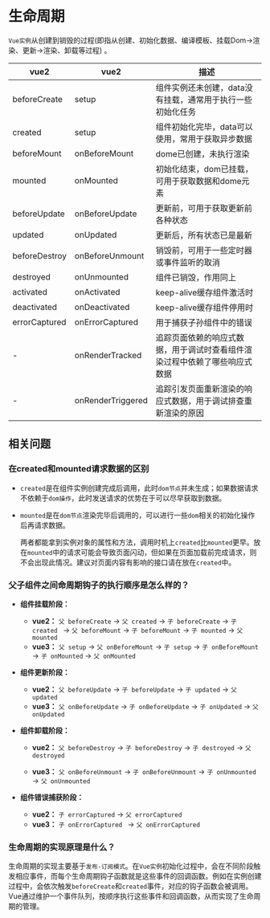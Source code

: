 # 生命周期

`Vue实例`从创建到销毁的过程(即指从创建、初始化数据、编译模板、挂载Dom→渲染、更新→渲染、卸载等过程) 。

| vue2          | vue2              | 描述                                                         |
| ------------- | ----------------- | ------------------------------------------------------------ |
| beforeCreate  | setup             | 组件实例还未创建，data没有挂载，通常用于执行一些初始化任务   |
| created       | setup             | 组件初始化完毕，data可以使用，常用于获取异步数据             |
| beforeMount   | onBeforeMount     | dome已创建，未执行渲染                                       |
| mounted       | onMounted         | 初始化结束，dom已挂载，可用于获取数据和dome元素              |
| beforeUpdate  | onBeforeUpdate    | 更新前，可用于获取更新前各种状态                             |
| updated       | onUpdated         | 更新后，所有状态已是最新                                     |
| beforeDestroy | onBeforeUnmount   | 销毁前，可用于一些定时器或事件监听的取消                     |
| destroyed     | onUnmounted       | 组件已销毁，作用同上                                         |
| activated     | onActivated       | keep-alive缓存组件激活时                                     |
| deactivated   | onDeactivated     | keep-alive缓存组件停用时                                     |
| errorCaptured | onErrorCaptured   | 用于捕获子孙组件中的错误                                     |
| -             | onRenderTracked   | 追踪页面依赖的响应式数据，用于调试时查看组件渲染过程中依赖了哪些响应式数据 |
| -             | onRenderTriggered | 追踪引发页面重新渲染的响应式数据，用于调试排查重新渲染的原因 |

## 相关问题

### 在created和mounted请求数据的区别

- `created`是在组件实例创建完成后调用，此时`dom节点`并未生成；如果数据请求不依赖于`dom操作`，此时发送请求的优势在于可以尽早获取到数据。

- `mounted`是在`dom节点`渲染完毕后调用的，可以进行一些`dom`相关的初始化操作后再请求数据。


  两者都能拿到实例对象的属性和方法，调用时机上`created`比`mounted`更早。放在`mounted`中的请求可能会导致页面闪动，但如果在页面加载前完成请求，则不会出现此情况。建议对页面内容有影响的接口请在放在`created`中。

### 父子组件之间命周期钩子的执行顺序是怎么样的？

- **组件挂载阶段：**
  - **vue2：** `父 beforeCreate` → `父 created` → `子 beforeCreate` → `子 created ` → `父 beforeMount` → `子 beforeMount` → `子 mounted` → `父 mounted`
  - **vue3：** `父 setup` → `父 onBeforeMount` → `子 setup` → `子 onBeforeMount` → `子 onMounted` → `父 onMounted`

- **组件更新阶段：**
  - **vue2：** `父 beforeUpdate` → `子 beforeUpdate` → `子 updated` → `父 updated`
  - **vue3：**  `父 onBeforeUpdate` → `子 onBeforeUpdate` → `子 onUpdated` → `父 onUpdated`

- **组件卸载阶段：**

  - **vue2：** `父 beforeDestroy` → `子 beforeDestroy` → `子 destroyed` → `父 destroyed`

  - **vue3：**  `父 onBeforeUnmount` → `子 onBeforeUnmount` → `子 onUnmounted ` → `父 onUnmounted `

- **组件错误捕获阶段：**

  - **vue2：**  `子 errorCaptured` → `父 errorCaptured` 
  - **vue3：**  `子 onErrorCaptured ` → `父 onErrorCaptured `

### 生命周期的实现原理是什么？

生命周期的实现主要基于`发布-订阅模式`。在`Vue实例`初始化过程中，会在不同阶段触发相应事件，而每个生命周期钩子函数就是这些事件的回调函数。例如在实例创建过程中，会依次触发`beforeCreate`和`created`事件，对应的钩子函数会被调用。Vue通过维护一个事件队列，按顺序执行这些事件和回调函数，从而实现了生命周期的管理。